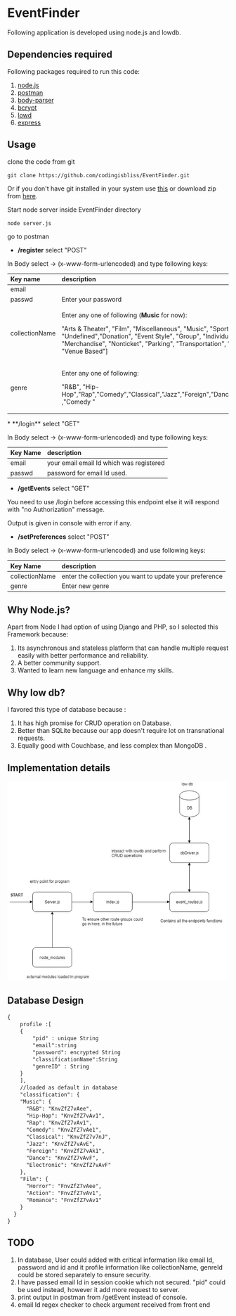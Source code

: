 # EventFinder

Following application is developed using node.js and lowdb.

## Dependencies required

Following packages required to run this code:

1. [node.js](https://nodejs.org/en/)
2. [postman](https://www.getpostman.com/downloads/)
3. [body-parser](https://www.npmjs.com/package/body-parser)
4. [bcrypt](https://www.npmjs.com/package/bcrypt)
5. [lowd](https://github.com/typicode/lowdb)
6. [express](https://expressjs.com/en/starter/installing.html)

## Usage

clone the code from git 

```text
git clone https://github.com/codingisbliss/EventFinder.git
```

Or if you don't have git  installed in your system use [this](https://git-scm.com/book/en/v2/Getting-Started-Installing-Git) or download zip from [here](https://drive.google.com/open?id=1Yg92t8AQO-3uXkthk_hXdsXGPQP5-muY).

Start node server inside EventFinder  directory

```text
node server.js
```

go to postman

* **/register** select "POST"

In Body select -&gt; \(x-www-form-urlencoded\) and type following keys:

<table>
  <thead>
    <tr>
      <th style="text-align:left">Key name</th>
      <th style="text-align:left">description</th>
    </tr>
  </thead>
  <tbody>
    <tr>
      <td style="text-align:left">email</td>
      <td style="text-align:left"></td>
    </tr>
    <tr>
      <td style="text-align:left">passwd</td>
      <td style="text-align:left">Enter your password</td>
    </tr>
    <tr>
      <td style="text-align:left">collectionName</td>
      <td style="text-align:left">
        <p>Enter any one of following (<b>Music</b> for now):</p>
        <p>&quot;Arts &amp; Theater&quot;, &quot;Film&quot;, &quot;Miscellaneous&quot;,
          &quot;Music&quot;, &quot;Sports&quot;, &quot;Undefined&quot;,&quot;Donation&quot;,
          &quot;Event Style&quot;, &quot;Group&quot;, &quot;Individual&quot;, &quot;Merchandise&quot;,
          &quot;Nonticket&quot;, &quot;Parking&quot;, &quot;Transportation&quot;,
          &quot;Upsell&quot;, &quot;Venue Based&quot;]</p>
      </td>
    </tr>
    <tr>
      <td style="text-align:left">genre</td>
      <td style="text-align:left">
        <p>Enter any one of following:</p>
        <p>&quot;R&amp;B&quot;, &quot;Hip-Hop&quot;,&quot;Rap&quot;,&quot;Comedy&quot;,&quot;Classical&quot;,&quot;Jazz&quot;,&quot;Foreign&quot;,&quot;Dance&quot;,&quot;Electronic&quot;
          ,&quot;Comedy &quot;</p>
      </td>
    </tr>
  </tbody>
</table>* **/login** select "GET" 

In Body select -&gt; \(x-www-form-urlencoded\) and type following keys:

| Key Name | description |
| :--- | :--- |
| email | your email email Id which was registered |
| passwd | password for email Id used. |

* **/getEvents** select "GET"

You need to use /login before accessing this endpoint else it will respond with "no Authorization" message.

Output is given in console with error if any.

* **/setPreferences** select "POST" 

In Body select -&gt; \(x-www-form-urlencoded\) and use following keys:

| Key Name | description |
| :--- | :--- |
| collectionName | enter the collection you want to update your preference |
| genre | Enter new genre |

## Why Node.js?  <a id="why-node-js"></a>

Apart from Node I had option of using Django and PHP, so I selected this Framework because:‌

1. Its asynchronous and stateless platform that can handle multiple request easily with better performance and reliability.
2. A better community support.
3. Wanted to learn new language and enhance my skills.

## Why low db?  <a id="why-low-db"></a>

I favored this type of database because :‌

1. It has high promise for CRUD operation on Database. 
2. Better than SQLite because our app doesn't require lot on transnational requests.
3. Equally good with Couchbase, and less complex than MongoDB .

## Implementation details

![design of my code](.gitbook/assets/untitled-diagram.jpg)

## Database Design

```text
{
    profile :[
    {
        "pid" : unique String
        "email":string
        "password": encrypted String
        "classificationName":String
        "genreID" : String
    }
    ],
    //loaded as default in database
    "classification": {
    "Music": {
      "R&B": "KnvZfZ7vAee",
      "Hip-Hop": "KnvZfZ7vAv1",
      "Rap": "KnvZfZ7vAv1",
      "Comedy": "KnvZfZ7vAe1",
      "Classical": "KnvZfZ7v7nJ",
      "Jazz": "KnvZfZ7vAvE",
      "Foreign": "KnvZfZ7vAk1",
      "Dance": "KnvZfZ7vAvF",
      "Electronic": "KnvZfZ7vAvF"
    },
    "Film": {
      "Horror": "FnvZfZ7vAee",
      "Action": "FnvZfZ7vAv1",
      "Romance": "FnvZfZ7vAv1"
    }
  }
}
```

## TODO

1. In database, User could added with critical information like email Id, password and id and it profile information like collectionName, genreId could be stored separately to ensure security.
2. I have passed email Id in session cookie which not secured. "pid"  could be used instead, however it add more request to server.
3. print output in postman from /getEvent instead of console.
4. email Id regex checker to check argument received from front end

